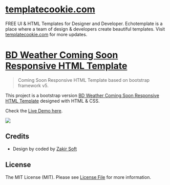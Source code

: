 # [templatecookie.com](https://templatecookie.com)
FREE UI & HTML Templates for Designer and Developer. Echotemplate is a place where a team of design & developers create beautiful templates. Visit [templatecookie.com](https://templatecookie.com) for more updates.

# [BD Weather Coming Soon Responsive HTML Template](https://echotemplate.com/templates/bd-weather-coming-soon-responsive-html-template)

> Coming Soon Responsive HTML Template based on bootstrap framework v5.

This project is a bootstrap version [BD Weather Coming Soon Responsive HTML Template](http://templatecookie.com) designed with HTML & CSS.

Check the [Live Demo here](http://demo.echotemplate.com/bd-weather-coming-soon-responsive-html-template/).

![](screenshot.png)

## Credits
- Design by coded by [Zakir Soft](https://zakirsoft.com)

## License
The MIT License (MIT). Please see [License File](LICENSE.md) for more information.
